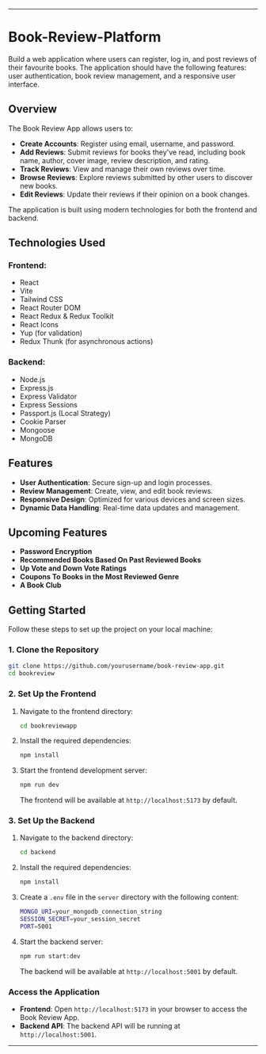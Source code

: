 
---

# Book-Review-Platform

Build a web application where users can register, log in, and post reviews of their favourite books. The application should have the following features: user authentication, book review management, and a responsive user interface.

## Overview

The Book Review App allows users to:

- **Create Accounts**: Register using email, username, and password.
- **Add Reviews**: Submit reviews for books they've read, including book name, author, cover image, review description, and rating.
- **Track Reviews**: View and manage their own reviews over time.
- **Browse Reviews**: Explore reviews submitted by other users to discover new books.
- **Edit Reviews**: Update their reviews if their opinion on a book changes.

The application is built using modern technologies for both the frontend and backend.

## Technologies Used

### Frontend:

- React
- Vite
- Tailwind CSS
- React Router DOM
- React Redux & Redux Toolkit
- React Icons
- Yup (for validation)
- Redux Thunk (for asynchronous actions)

### Backend:

- Node.js
- Express.js
- Express Validator
- Express Sessions
- Passport.js (Local Strategy)
- Cookie Parser
- Mongoose
- MongoDB

## Features

- **User Authentication**: Secure sign-up and login processes.
- **Review Management**: Create, view, and edit book reviews.
- **Responsive Design**: Optimized for various devices and screen sizes.
- **Dynamic Data Handling**: Real-time data updates and management.

## Upcoming Features

- **Password Encryption**
- **Recommended Books Based On Past Reviewed Books**
- **Up Vote and Down Vote Ratings**
- **Coupons To Books in the Most Reviewed Genre**
- **A Book Club**

## Getting Started

Follow these steps to set up the project on your local machine:

### 1. Clone the Repository

```bash
git clone https://github.com/yourusername/book-review-app.git
cd bookreview
```

### 2. Set Up the Frontend

1. Navigate to the frontend directory:

    ```bash
    cd bookreviewapp
    ```

2. Install the required dependencies:

    ```bash
    npm install
    ```

3. Start the frontend development server:

    ```bash
    npm run dev
    ```

    The frontend will be available at `http://localhost:5173` by default.

### 3. Set Up the Backend

1. Navigate to the backend directory:

    ```bash
    cd backend
    ```

2. Install the required dependencies:

    ```bash
    npm install
    ```

3. Create a `.env` file in the `server` directory with the following content:

    ```bash
    MONGO_URI=your_mongodb_connection_string
    SESSION_SECRET=your_session_secret
    PORT=5001
    ```

4. Start the backend server:

    ```bash
    npm run start:dev
    ```

    The backend will be available at `http://localhost:5001` by default.

### Access the Application

- **Frontend**: Open `http://localhost:5173` in your browser to access the Book Review App.
- **Backend API**: The backend API will be running at `http://localhost:5001`.

---

